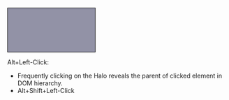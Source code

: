 <lively-script><script>function open(evt) { lively.openWorkspace("", lively.getPosition(evt)); } <button click={open}>Open Workspace</button></script> </lively-script><lively-script><script>import ContextMenu from 'src/client/contextmenu.js'; function open(evt) { ContextMenu.openIn(document.body, evt); } <button click={open}>Open Context Menu</button></script> </lively-script><div style="width: 200px; height: 100px; border: 1px solid black; background-color: rgba(40, 40, 80, 0.5); left: 1541px; top: 171.5px;" class="lively-content"></div>

Alt+Left-Click:

- Frequently clicking on the Halo reveals the parent of clicked element in DOM hierarchy.
- Alt+Shift+Left-Click